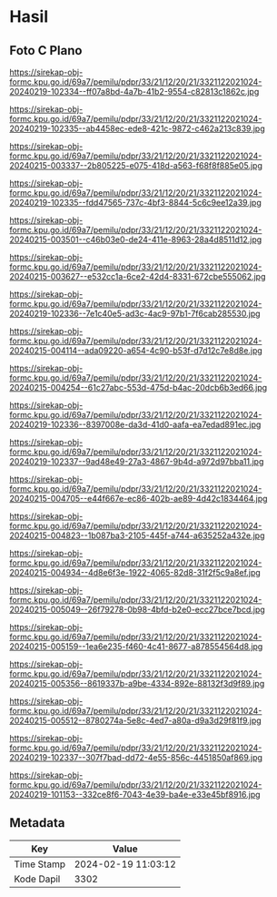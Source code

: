 # Hasil

## Foto C Plano

https://sirekap-obj-formc.kpu.go.id/69a7/pemilu/pdpr/33/21/12/20/21/3321122021024-20240219-102334--ff07a8bd-4a7b-41b2-9554-c82813c1862c.jpg

https://sirekap-obj-formc.kpu.go.id/69a7/pemilu/pdpr/33/21/12/20/21/3321122021024-20240219-102335--ab4458ec-ede8-421c-9872-c462a213c839.jpg

https://sirekap-obj-formc.kpu.go.id/69a7/pemilu/pdpr/33/21/12/20/21/3321122021024-20240215-003337--2b805225-e075-418d-a563-f68f8f885e05.jpg

https://sirekap-obj-formc.kpu.go.id/69a7/pemilu/pdpr/33/21/12/20/21/3321122021024-20240219-102335--fdd47565-737c-4bf3-8844-5c6c9ee12a39.jpg

https://sirekap-obj-formc.kpu.go.id/69a7/pemilu/pdpr/33/21/12/20/21/3321122021024-20240215-003501--c46b03e0-de24-411e-8963-28a4d8511d12.jpg

https://sirekap-obj-formc.kpu.go.id/69a7/pemilu/pdpr/33/21/12/20/21/3321122021024-20240215-003627--e532cc1a-6ce2-42d4-8331-672cbe555062.jpg

https://sirekap-obj-formc.kpu.go.id/69a7/pemilu/pdpr/33/21/12/20/21/3321122021024-20240219-102336--7e1c40e5-ad3c-4ac9-97b1-7f6cab285530.jpg

https://sirekap-obj-formc.kpu.go.id/69a7/pemilu/pdpr/33/21/12/20/21/3321122021024-20240215-004114--ada09220-a654-4c90-b53f-d7d12c7e8d8e.jpg

https://sirekap-obj-formc.kpu.go.id/69a7/pemilu/pdpr/33/21/12/20/21/3321122021024-20240215-004254--61c27abc-553d-475d-b4ac-20dcb6b3ed66.jpg

https://sirekap-obj-formc.kpu.go.id/69a7/pemilu/pdpr/33/21/12/20/21/3321122021024-20240219-102336--8397008e-da3d-41d0-aafa-ea7edad891ec.jpg

https://sirekap-obj-formc.kpu.go.id/69a7/pemilu/pdpr/33/21/12/20/21/3321122021024-20240219-102337--9ad48e49-27a3-4867-9b4d-a972d97bba11.jpg

https://sirekap-obj-formc.kpu.go.id/69a7/pemilu/pdpr/33/21/12/20/21/3321122021024-20240215-004705--e44f667e-ec86-402b-ae89-4d42c1834464.jpg

https://sirekap-obj-formc.kpu.go.id/69a7/pemilu/pdpr/33/21/12/20/21/3321122021024-20240215-004823--1b087ba3-2105-445f-a744-a635252a432e.jpg

https://sirekap-obj-formc.kpu.go.id/69a7/pemilu/pdpr/33/21/12/20/21/3321122021024-20240215-004934--4d8e6f3e-1922-4065-82d8-31f2f5c9a8ef.jpg

https://sirekap-obj-formc.kpu.go.id/69a7/pemilu/pdpr/33/21/12/20/21/3321122021024-20240215-005049--26f79278-0b98-4bfd-b2e0-ecc27bce7bcd.jpg

https://sirekap-obj-formc.kpu.go.id/69a7/pemilu/pdpr/33/21/12/20/21/3321122021024-20240215-005159--1ea6e235-f460-4c41-8677-a878554564d8.jpg

https://sirekap-obj-formc.kpu.go.id/69a7/pemilu/pdpr/33/21/12/20/21/3321122021024-20240215-005356--8619337b-a9be-4334-892e-88132f3d9f89.jpg

https://sirekap-obj-formc.kpu.go.id/69a7/pemilu/pdpr/33/21/12/20/21/3321122021024-20240215-005512--8780274a-5e8c-4ed7-a80a-d9a3d29f81f9.jpg

https://sirekap-obj-formc.kpu.go.id/69a7/pemilu/pdpr/33/21/12/20/21/3321122021024-20240219-102337--307f7bad-dd72-4e55-856c-4451850af869.jpg

https://sirekap-obj-formc.kpu.go.id/69a7/pemilu/pdpr/33/21/12/20/21/3321122021024-20240219-101153--332ce8f6-7043-4e39-ba4e-e33e45bf8916.jpg


## Metadata

| Key        | Value               |
| ---------- | ------------------- |
| Time Stamp | 2024-02-19 11:03:12 |
| Kode Dapil | 3302                |




